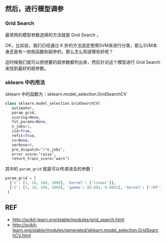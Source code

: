 ## 然后，进行模型调参


### Grid Search

最常用的模型参数选择的方法就是 Grid Search 。


OK，比如说，我们已经通过 K 折的方法选定使用SVM来进行分类，那么SVM本身还是有一些核函数和超参的，那么怎么知道哪些好呢？

这时候我们就可以把想要的超参数都列出来，然后针对这个模型进行 Grid Search 来找到最好的超参数。



### sklearn 中的用法

sklearn 中的函数为：sklearn.model_selection.GridSearchCV


```python
class sklearn.model_selection.GridSearchCV(
   estimator,
   param_grid,
   scoring=None,
   fit_params=None,
   n_jobs=1,
   iid=True,
   refit=True,
   cv=None,
   verbose=0,
   pre_dispatch=‘2*n_jobs’,
   error_score=’raise’,
   return_train_score=’warn’)
```

其中的 `param_grid` 就是可以传递进去的参数：

```python
param_grid = [
  {'C': [1, 10, 100, 1000], 'kernel': ['linear']},
  {'C': [1, 10, 100, 1000], 'gamma': [0.001, 0.0001], 'kernel': ['rbf']},
 ]
```








## REF
- http://scikit-learn.org/stable/modules/grid_search.html
- http://scikit-learn.org/stable/modules/generated/sklearn.model_selection.GridSearchCV.html
